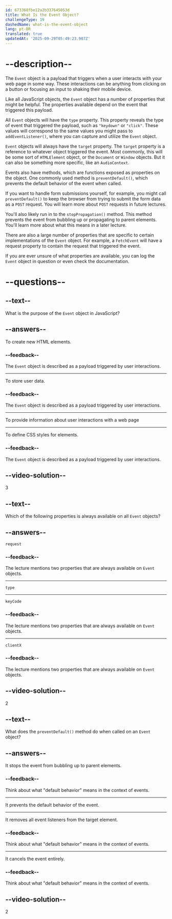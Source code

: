 ```yaml
---
id: 673368fbe12a2b337645053d
title: What Is the Event Object?
challengeType: 19
dashedName: what-is-the-event-object
lang: pt-BR
translated: true
updatedAt: '2025-09-29T05:49:23.907Z'
---
```


# --description--

The `Event` object is a payload that triggers when a user interacts with your web page in some way. These interactions can be anything from clicking on a button or focusing an input to shaking their mobile device.

Like all JavaScript objects, the `Event` object has a number of properties that might be helpful. The properties available depend on the event that triggered this payload.

All `Event` objects will have the `type` property. This property reveals the type of event that triggered the payload, such as `"keydown"` or `"click"`. These values will correspond to the same values you might pass to `addEventListener()`, where you can capture and utilize the `Event` object.

`Event` objects will always have the `target` property. The `target` property is a reference to whatever object triggered the event. Most commonly, this will be some sort of `HTMLElement` object, or the `Document` or `Window` objects. But it can also be something more specific, like an `AudioContext`.

Events also have methods, which are functions exposed as properties on the object. One commonly used method is `preventDefault()`, which prevents the default behavior of the event when called.

If you want to handle form submissions yourself, for example, you might call `preventDefault()` to keep the browser from trying to submit the form data as a `POST` request. You will learn more about `POST` requests in future lectures.

You'll also likely run in to the `stopPropagation()` method. This method prevents the event from bubbling up or propagating to parent elements. You'll learn more about what this means in a later lecture.

There are also a large number of properties that are specific to certain implementations of the `Event` object. For example, a `FetchEvent` will have a request property to contain the request that triggered the event. 

If you are ever unsure of what properties are available, you can log the `Event` object in question or even check the documentation.

# --questions--

## --text--

What is the purpose of the `Event` object in JavaScript?

## --answers--

To create new HTML elements.

### --feedback--

The `Event` object is described as a payload triggered by user interactions.

---

To store user data.

### --feedback--

The `Event` object is described as a payload triggered by user interactions.

---

To provide information about user interactions with a web page

---

To define CSS styles for elements.

### --feedback--

The `Event` object is described as a payload triggered by user interactions.

## --video-solution--

3

## --text--

Which of the following properties is always available on all `Event` objects?

## --answers--

`request`

### --feedback--

The lecture mentions two properties that are always available on `Event` objects.

---

`type`

---

`keyCode`

### --feedback--

The lecture mentions two properties that are always available on `Event` objects.

---

`clientX`

### --feedback--

The lecture mentions two properties that are always available on `Event` objects.

## --video-solution--

2

## --text--

What does the `preventDefault()` method do when called on an `Event` object?

## --answers--

It stops the event from bubbling up to parent elements.

### --feedback--

Think about what "default behavior" means in the context of events.

---

It prevents the default behavior of the event.

---

It removes all event listeners from the target element.

### --feedback--

Think about what "default behavior" means in the context of events.

---

It cancels the event entirely.

### --feedback--

Think about what "default behavior" means in the context of events.

## --video-solution--

2
